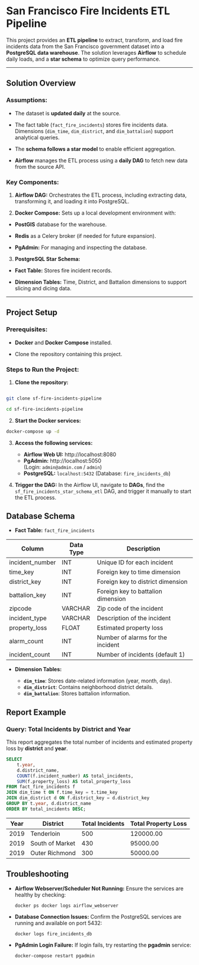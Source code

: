 
# San Francisco Fire Incidents ETL Pipeline
  
This project provides an **ETL pipeline** to extract, transform, and load fire incidents data from the San Francisco government dataset into a **PostgreSQL data warehouse**. The solution leverages **Airflow** to schedule daily loads, and a **star schema** to optimize query performance.

---

  
## Solution Overview

  

### Assumptions:

- The dataset is **updated daily** at the source.

- The fact table (`fact_fire_incidents`) stores fire incidents data. Dimensions (`dim_time`, `dim_district`, and `dim_battalion`) support analytical queries.

- The **schema follows a star model** to enable efficient aggregation.

-  **Airflow** manages the ETL process using a **daily DAG** to fetch new data from the source API.

  

### Key Components:

1.  **Airflow DAG:** Orchestrates the ETL process, including extracting data, transforming it, and loading it into PostgreSQL.

2.  **Docker Compose:** Sets up a local development environment with:

-  **PostGIS** database for the warehouse.

-  **Redis** as a Celery broker (if needed for future expansion).

-  **PgAdmin:** For managing and inspecting the database.

3.  **PostgreSQL Star Schema:**

-  **Fact Table:** Stores fire incident records.

-  **Dimension Tables:** Time, District, and Battalion dimensions to support slicing and dicing data.

  

---

  

## Project Setup

  

### Prerequisites:

-  **Docker** and **Docker Compose** installed.

- Clone the repository containing this project.

  

### Steps to Run the Project:

1.  **Clone the repository:**

```bash

git clone sf-fire-incidents-pipeline

cd sf-fire-incidents-pipeline
```

2.  **Start the Docker services:**
```bash
docker-compose up -d
```
3.  **Access the following services:**
    
    -   **Airflow Web UI:** http://localhost:8080  
    -   **PgAdmin:** http://localhost:5050  
        (Login: `admin@admin.com` / `admin`)
    -   **PostgreSQL:** `localhost:5432` (Database: `fire_incidents_db`)
4.  **Trigger the DAG:** In the Airflow UI, navigate to **DAGs**, find the `sf_fire_incidents_star_schema_etl` DAG, and trigger it manually to start the ETL process.

## **Database Schema**

-   **Fact Table:** `fact_fire_incidents`
   
| Column          | Data Type | Description                         |
|-----------------|-----------|-------------------------------------|
| incident_number | INT       | Unique ID for each incident         |
| time_key        | INT       | Foreign key to time dimension       |
| district_key    | INT       | Foreign key to district dimension   |
| battalion_key   | INT       | Foreign key to battalion dimension  |
| zipcode         | VARCHAR   | Zip code of the incident            |
| incident_type   | VARCHAR   | Description of the incident         |
| property_loss   | FLOAT     | Estimated property loss             |
| alarm_count     | INT       | Number of alarms for the incident   |
| incident_count  | INT       | Number of incidents (default 1)     |

    
-   **Dimension Tables:**
    
    -   **`dim_time`**: Stores date-related information (year, month, day).
    -   **`dim_district`**: Contains neighborhood district details.
    -   **`dim_battalion`**: Stores battalion information.

## **Report Example**

### **Query: Total Incidents by District and Year**

This report aggregates the total number of incidents and estimated property loss by **district** and **year**.

```sql
SELECT 
    t.year,
    d.district_name,
    COUNT(f.incident_number) AS total_incidents,
    SUM(f.property_loss) AS total_property_loss
FROM fact_fire_incidents f
JOIN dim_time t ON f.time_key = t.time_key
JOIN dim_district d ON f.district_key = d.district_key
GROUP BY t.year, d.district_name
ORDER BY total_incidents DESC;
```

| Year| District       | Total Incidents | Total Property Loss
|-----|----------------|-----------------| --------------------|
|2019 |Tenderloin      | 500             | 120000.00           |
|2019 |South of Market | 430             | 95000.00            |
|2019 |Outer Richmond  | 300             | 50000.00            |

## **Troubleshooting**

-   **Airflow Webserver/Scheduler Not Running:** Ensure the services are healthy by checking:
           
    `docker ps
    docker logs airflow_webserver` 
    
-   **Database Connection Issues:** Confirm the PostgreSQL services are running and available on port 5432:
            
    `docker logs fire_incidents_db` 
    
-   **PgAdmin Login Failure:** If login fails, try restarting the **pgadmin** service:
            
    `docker-compose restart pgadmin` 
    
